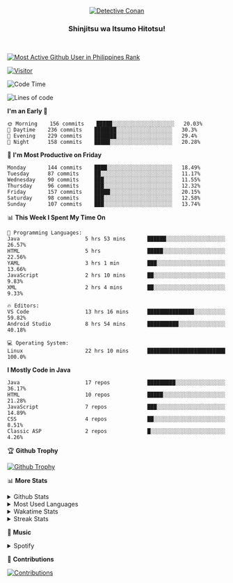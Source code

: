 <p align="center">
<a href="https://mrepol742.github.io">
  <img alt="Detective Conan" src="https://tenor.com/view/detective-detective-conan-anime-eyeglasses-gif-16507322.gif" /> 
  </a> 
  <h3 align="center">Shinjitsu wa Itsumo Hitotsu!</h3>
</p>
<br>

 
[![Most Active Github User in Philippines Rank](https://enibdhv97zm33sz.m.pipedream.net)](https://mrepol742.github.io)

[![Visitor](https://visitor-badge.glitch.me/badge?page_id=mrepol742)](https:/mrepol742.github.io)

[comment]: <> (This is a automated generated Data from github action workflow)
[comment]: <> (Updated Daily at 6:13 PM)
[comment]: <> (START OF GENERATED DATA)

<!--START_SECTION:waka-->
![Code Time](http://img.shields.io/badge/Code%20Time-331%20hrs%2040%20mins-blue)

![Lines of code](https://img.shields.io/badge/From%20Hello%20World%20I%27ve%20Written-185%20Thousand%20lines%20of%20code-blue)

**I'm an Early 🐤** 

```text
🌞 Morning    156 commits    █████░░░░░░░░░░░░░░░░░░░░   20.03% 
🌆 Daytime    236 commits    ███████░░░░░░░░░░░░░░░░░░   30.3% 
🌃 Evening    229 commits    ███████░░░░░░░░░░░░░░░░░░   29.4% 
🌙 Night      158 commits    █████░░░░░░░░░░░░░░░░░░░░   20.28%

```
📅 **I'm Most Productive on Friday** 

```text
Monday       144 commits    ████░░░░░░░░░░░░░░░░░░░░░   18.49% 
Tuesday      87 commits     ██░░░░░░░░░░░░░░░░░░░░░░░   11.17% 
Wednesday    90 commits     ███░░░░░░░░░░░░░░░░░░░░░░   11.55% 
Thursday     96 commits     ███░░░░░░░░░░░░░░░░░░░░░░   12.32% 
Friday       157 commits    █████░░░░░░░░░░░░░░░░░░░░   20.15% 
Saturday     98 commits     ███░░░░░░░░░░░░░░░░░░░░░░   12.58% 
Sunday       107 commits    ███░░░░░░░░░░░░░░░░░░░░░░   13.74%

```


📊 **This Week I Spent My Time On** 

```text
💬 Programming Languages: 
Java                     5 hrs 53 mins       ██████░░░░░░░░░░░░░░░░░░░   26.57% 
HTML                     5 hrs               █████░░░░░░░░░░░░░░░░░░░░   22.56% 
YAML                     3 hrs 1 min         ███░░░░░░░░░░░░░░░░░░░░░░   13.66% 
JavaScript               2 hrs 10 mins       ██░░░░░░░░░░░░░░░░░░░░░░░   9.83% 
XML                      2 hrs 4 mins        ██░░░░░░░░░░░░░░░░░░░░░░░   9.33%

🔥 Editors: 
VS Code                  13 hrs 16 mins      ███████████████░░░░░░░░░░   59.82% 
Android Studio           8 hrs 54 mins       ██████████░░░░░░░░░░░░░░░   40.18%

💻 Operating System: 
Linux                    22 hrs 10 mins      █████████████████████████   100.0%

```

**I Mostly Code in Java** 

```text
Java                     17 repos            █████████░░░░░░░░░░░░░░░░   36.17% 
HTML                     10 repos            █████░░░░░░░░░░░░░░░░░░░░   21.28% 
JavaScript               7 repos             ███░░░░░░░░░░░░░░░░░░░░░░   14.89% 
CSS                      4 repos             ██░░░░░░░░░░░░░░░░░░░░░░░   8.51% 
Classic ASP              2 repos             █░░░░░░░░░░░░░░░░░░░░░░░░   4.26%

```



<!--END_SECTION:waka-->

[comment]: <> (END OF GENERATED DATA)

<p>

🏆 **Github Trophy**
  
<a href="https://mrepol742.github.io">
<img alt="Github Trophy" src="https://github-profile-trophy.vercel.app/?username=mrepol742&theme=gruvbox">
</a>
</p>

<p>

📊 **More Stats**
  
<details>
  <summary>Github Stats</summary>
  <br>
  <a href="https://mrepol742.github.io">
  <img alt="Github Stats" src="https://github-readme-stats.vercel.app/api?username=mrepol742&show_icons=true&include_all_commits=true&&count_private=true&theme=gruvbox">
</a>
  
  [comment]: <> (This is a automated generated Data from github action workflow)
  [comment]: <> (Updated Daily at 0:05 AM)
  [comment]: <> (START OF GENERATED DATA)
  
  <br>
    <a href="https://mrepol742.github.io">
  <img alt="Github Stats" src="https://mrepol742.github.io/github-stats/generated/overview.svg">
</a>
    <br>
    <a href="https://mrepol742.github.io">
  <img alt="Github Stats" src="https://mrepol742.github.io/github-stats/generated/languages.svg">
</a>
  
   [comment]: <> (START OF GENERATED DATA)
  
  
</details> 
<details>
  <summary>Most Used Languages</summary>
  <br>
 <a href="https://mrepol742.github.io">
<img alt="Most Used Languages" src="https://github-readme-stats.vercel.app/api/top-langs/?username=mrepol742&layout=compact&include_all_commits=true&&count_private=true&langs_count=20&theme=gruvbox">
</a>
</details>

<details>
  <summary>Wakatime Stats</summary>
  <br>
<a href="https://mrepol742.github.io">
<img alt="Wakatime Stats" src="https://github-readme-stats.vercel.app/api/wakatime?username=mrepol742&layout=compact">
</a>
</details>

<details>
  <summary>Streak Stats</summary>
  <br>
<a href="https://mrepol742.github.io">
<img alt="Streak Stats" src="https://mrepol742-streak-stats.herokuapp.com/?user=mrepol742&theme=gruvbox">
</a>
</p>
</details>

<p>

  🎵 **Music**
  
  <details>
  <summary>Spotify</summary>
  <br>
<a href="https://mrepol742.github.io">
<img alt="Spotify" src="https://spotify-recently-played-readme.vercel.app/api?user=7xx9e7hwq1qyown0m4ut78pcz&count=10&unique=true">
</a>
</p>
</details>

<p>

📜 **Contributions**
  
<a href="https://mrepol742.github.io">
<img alt="Contributions" src="https://mrepol742-activity-graph.herokuapp.com/graph?username=mrepol742&theme=github&hide_border=true">
</a>
</p>
